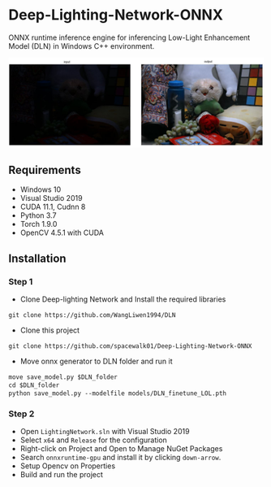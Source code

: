 # Deep-Lighting-Network-ONNX

ONNX runtime inference engine for inferencing Low-Light Enhancement Model (DLN) in Windows C++ environment.
 
![demo](Example.JPG)

## Requirements
- Windows 10
- Visual Studio 2019
- CUDA 11.1, Cudnn 8
- Python 3.7
- Torch 1.9.0
- OpenCV 4.5.1 with CUDA

## Installation

### Step 1
- Clone Deep-lighting Network and Install the required libraries
``` 
git clone https://github.com/WangLiwen1994/DLN 
```
- Clone this project
```
git clone https://github.com/spacewalk01/Deep-Lighting-Network-ONNX
```
- Move onnx generator to DLN folder and run it
```
move save_model.py $DLN_folder 
cd $DLN_folder
python save_model.py --modelfile models/DLN_finetune_LOL.pth
```
### Step 2
- Open ```LightingNetwork.sln``` with Visual Studio 2019
- Select ```x64``` and ```Release``` for the configuration 
- Right-click on Project and Open to Manage NuGet Packages
- Search ```onnxruntime-gpu``` and install it by clicking ```down-arrow```.
- Setup Opencv on Properties
- Build and run the project
